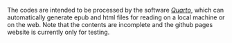 The codes are intended to be processed by the software [*Quarto*](https://quarto.org/), which can automatically generate epub and html files for reading on a local machine or on the web. Note that the contents are incomplete and the github pages website is currently only for testing. 